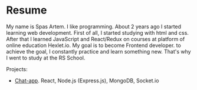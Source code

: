 # Resume

My name is Spas Artem. I like programming. About 2 years ago I started learning web development. First of all, I started studying with html and css. After that I learned JavaScript and React/Redux on courses at platform of online education Hexlet.io. My goal is to become Frontend developer. to achieve the goal, I constantly practice and learn something new. That's why I went to study at the RS School.

Projects:
* [Chat-app](https://github.com/spasartyom/chat-app). React, Node.js (Express.js), MongoDB, Socket.io